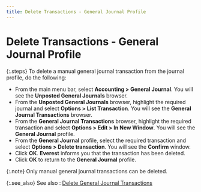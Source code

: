 ```yaml
---
title: Delete Transactions - General Journal Profile
---
```


# Delete Transactions - General Journal Profile


{:.steps}
To delete a manual general journal transaction  from the journal profile, do the following:

- From the main  menu bar, select **Accounting &gt; General 
 Journal**. You will see the **Unposted 
 General Journals** browser.
- From the **Unposted General Journals** browser, highlight  the required journal and select **Options 
 &gt; List Transaction**. You will see the **General 
 Journal Transactions** browser.
- From the **General Journal Transactions** browser,  highlight the required transaction and select **Options 
 &gt; Edit &gt; In New Window**. You will see the **General 
 Journal** profile.
- From the **General Journal** profile, select the  required transaction and select **Options 
 &gt; Delete transaction**. You will see the **Confirm**  window.
- Click **OK**. **Everest** informs you that the transaction has been deleted.
- Click **OK** to return to the **General 
 Journal** profile.



{:.note}
Only manual general journal transactions can  be deleted.


{:.see_also}
See also
: [Delete  General Journal Transactions]({{site.acc_baseurl}}/general-journals/processes/delete_transactions_manual_general_journals.html)
